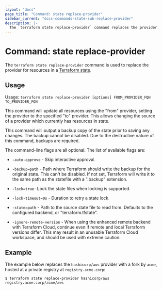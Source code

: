 ```yaml
---
layout: "docs"
page_title: "Command: state replace-provider"
sidebar_current: "docs-commands-state-sub-replace-provider"
description: |-
  The `terraform state replace-provider` command replaces the provider for resources in the Terraform state.
---
```


# Command: state replace-provider

The `terraform state replace-provider` command is used to replace the provider
for resources in a [Terraform state](/docs/state/index.html).

## Usage

Usage: `terraform state replace-provider [options] FROM_PROVIDER_FQN TO_PROVIDER_FQN`

This command will update all resources using the "from" provider, setting the
provider to the specified "to" provider. This allows changing the source of a
provider which currently has resources in state.

This command will output a backup copy of the state prior to saving any
changes. The backup cannot be disabled. Due to the destructive nature
of this command, backups are required.

The command-line flags are all optional. The list of available flags are:

* `-auto-approve` - Skip interactive approval.

* `-backup=path` - Path where Terraform should write the backup for the
  original state. This can't be disabled. If not set, Terraform will write it
  to the same path as the statefile with a ".backup" extension.

* `-lock=true`- Lock the state files when locking is supported.

* `-lock-timeout=0s` - Duration to retry a state lock.

* `-state=path` - Path to the source state file to read from. Defaults to the
  configured backend, or "terraform.tfstate".

* `-ignore-remote-version` - When using the enhanced remote backend with
  Terraform Cloud, continue even if remote and local Terraform versions differ.
  This may result in an unusable Terraform Cloud workspace, and should be used
  with extreme caution.

## Example

The example below replaces the `hashicorp/aws` provider with a fork by `acme`, hosted at a private registry at `registry.acme.corp`:

```shell
$ terraform state replace-provider hashicorp/aws registry.acme.corp/acme/aws
```
